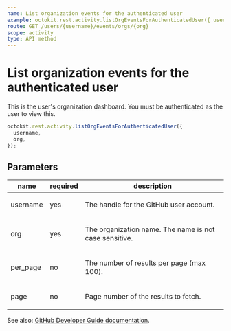 ```yaml
---
name: List organization events for the authenticated user
example: octokit.rest.activity.listOrgEventsForAuthenticatedUser({ username, org })
route: GET /users/{username}/events/orgs/{org}
scope: activity
type: API method
---
```


# List organization events for the authenticated user

This is the user's organization dashboard. You must be authenticated as the user to view this.

```js
octokit.rest.activity.listOrgEventsForAuthenticatedUser({
  username,
  org,
});
```

## Parameters

<table>
  <thead>
    <tr>
      <th>name</th>
      <th>required</th>
      <th>description</th>
    </tr>
  </thead>
  <tbody>
    <tr><td>username</td><td>yes</td><td>

The handle for the GitHub user account.

</td></tr>
<tr><td>org</td><td>yes</td><td>

The organization name. The name is not case sensitive.

</td></tr>
<tr><td>per_page</td><td>no</td><td>

The number of results per page (max 100).

</td></tr>
<tr><td>page</td><td>no</td><td>

Page number of the results to fetch.

</td></tr>
  </tbody>
</table>

See also: [GitHub Developer Guide documentation](https://docs.github.com/rest/activity/events#list-organization-events-for-the-authenticated-user).
